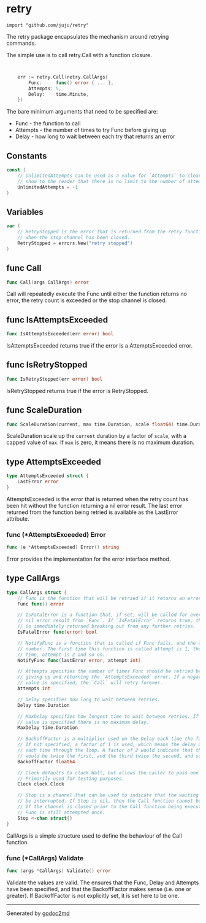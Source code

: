 
# retry
    import "github.com/juju/retry"

The retry package encapsulates the mechanism around retrying commands.

The simple use is to call retry.Call with a function closure.

```go


	err := retry.Call(retry.CallArgs{
		Func:     func() error { ... },
		Attempts: 5,
		Delay:    time.Minute,
	})

```

The bare minimum arguments that need to be specified are:
* Func - the function to call
* Attempts - the number of times to try Func before giving up
* Delay - how long to wait between each try that returns an error




## Constants
``` go
const (
    // UnlimitedAttempts can be used as a value for `Attempts` to clearly
    // show to the reader that there is no limit to the number of attempts.
    UnlimitedAttempts = -1
)
```

## Variables
``` go
var (
    // RetryStopped is the error that is returned from the retry functions
    // when the stop channel has been closed.
    RetryStopped = errors.New("retry stopped")
)
```

## func Call
``` go
func Call(args CallArgs) error
```
Call will repeatedly execute the Func until either the function returns no
error, the retry count is exceeded or the stop channel is closed.


## func IsAttemptsExceeded
``` go
func IsAttemptsExceeded(err error) bool
```
IsAttemptsExceeded returns true if the error is a AttemptsExceeded
error.


## func IsRetryStopped
``` go
func IsRetryStopped(err error) bool
```
IsRetryStopped returns true if the error is RetryStopped.


## func ScaleDuration
``` go
func ScaleDuration(current, max time.Duration, scale float64) time.Duration
```
ScaleDuration scale up the `current` duration by a factor of `scale`, with
a capped value of `max`. If `max` is zero, it means there is no maximum
duration.



## type AttemptsExceeded
``` go
type AttemptsExceeded struct {
    LastError error
}
```
AttemptsExceeded is the error that is returned when the retry count has
been hit without the function returning a nil error result. The last error
returned from the function being retried is available as the LastError
attribute.











### func (\*AttemptsExceeded) Error
``` go
func (e *AttemptsExceeded) Error() string
```
Error provides the implementation for the error interface method.



## type CallArgs
``` go
type CallArgs struct {
    // Func is the function that will be retried if it returns an error result.
    Func func() error

    // IsFatalError is a function that, if set, will be called for every non-
    // nil error result from `Func`. If `IsFatalError` returns true, the error
    // is immediately returned breaking out from any further retries.
    IsFatalError func(error) bool

    // NotifyFunc is a function that is called if Func fails, and the attempt
    // number. The first time this function is called attempt is 1, the second
    // time, attempt is 2 and so on.
    NotifyFunc func(lastError error, attempt int)

    // Attempts specifies the number of times Func should be retried before
    // giving up and returning the `AttemptsExceeded` error. If a negative
    // value is specified, the `Call` will retry forever.
    Attempts int

    // Delay specifies how long to wait between retries.
    Delay time.Duration

    // MaxDelay specifies how longest time to wait between retries. If no
    // value is specified there is no maximum delay.
    MaxDelay time.Duration

    // BackoffFactor is a multiplier used on the Delay each time the function waits.
    // If not specified, a factor of 1 is used, which means the delay does not increase
    // each time through the loop. A factor of 2 would indicate that the second delay
    // would be twice the first, and the third twice the second, and so on.
    BackoffFactor float64

    // Clock defaults to clock.Wall, but allows the caller to pass one in.
    // Primarily used for testing purposes.
    Clock clock.Clock

    // Stop is a channel that can be used to indicate that the waiting should
    // be interrupted. If Stop is nil, then the Call function cannot be interrupted.
    // If the channel is closed prior to the Call function being executed, the
    // Func is still attempted once.
    Stop <-chan struct{}
}
```
CallArgs is a simple structure used to define the behaviour of the Call
function.











### func (\*CallArgs) Validate
``` go
func (args *CallArgs) Validate() error
```
Validate the values are valid. The ensures that the Func, Delay and Attempts
have been specified, and that the BackoffFactor makes sense (i.e. one or greater).
If BackoffFactor is not explicitly set, it is set here to be one.









- - -
Generated by [godoc2md](http://godoc.org/github.com/davecheney/godoc2md)